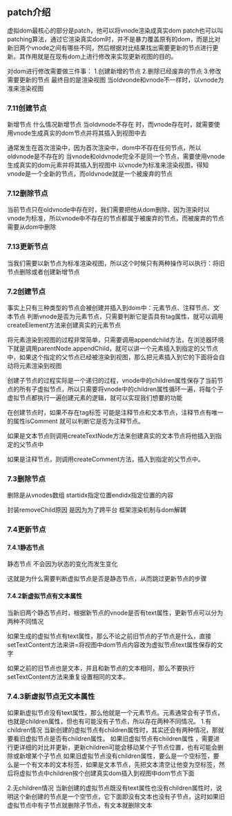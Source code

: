 ## patch介绍
虚拟dom最核心的部分是patch，他可以将vnode渲染成真实dom
patch也可以叫patching算法，通过它渲染真实dom时，并不是暴力覆盖原有的dom，而是比对新旧两个vnode之间有哪些不同，然后根据对比结果找出需要更新的节点进行更新。其作用就是在现有dom上进行修改来实现更新视图的目的。

对dom进行修改需要做三件事：
1.创建新增的节点
2.删除已经废弃的节点
3.修改需要更新的节点
最终目的是渲染视图
当oldvonde和vnode不一样时，以vnode为准来渲染视图

### 7.11创建节点
新增节点 什么情况新增节点  当oldvnode不存在 时，而vnode存在时，就需要使用vnode生成真实的dom节点并将其插入到视图中去

通常发生在首次渲染中，因为首次渲染中，dom中不存在任何节点，所以oldvnode是不存在的
当vnode和oldvnode完全不是同一个节点，需要使用vnode生成真实的dom元素并将其插入到视图中
以vnode为标准来渲染视图，得知vnode是一个全新的节点，而oldvnode就是一个被废弃的节点

### 7.12删除节点

当前节点只在oldvnode中存在时，我们需要把他从dom删除，因为渲染时以vnode为标准，所以vnode中不存在的节点都属于被废弃的节点，而被废弃的节点需要从dom中删除

### 7.13更新节点

当我们需要以新节点为标准渲染视图，所以这个时候只有两种操作可以执行：将旧节点删除或者创建新增节点

### 7.2创建节点

事实上只有三种类型的节点会被创建并插入到dom中：元素节点、注释节点、文本节点
判断vnode是否为元素节点，只需要判断它是否具有tag属性，就可以调用createElement方法来创建真实的元素节点

将元素渲染到视图的过程非常简单，只需要调用appendchild方法，在浏览器环境下就是调用parentNode.appendChild，就可以讲一个元素插入到指定的父节点中，如果这个指定的父节点已经被渲染到视图，那么把元素插入到它的下面将会自动将元素渲染到视图

创建子节点的过程实际是一个递归的过程，vnode中的children属性保存了当前节点的所有子虚拟节点，所以只需要将vnode中的children属性循环一遍，将每个子虚拟节点都执行一遍创建元素的逻辑，就可以实现我们想要的功能

在创建节点时，如果不存在tag标签  可能是注释节点和文本节点，注释节点有唯一的属性isComment 就可以判断它是否为注释节点。

如果是文本节点则调用createTextNode方法来创建真实的文本节点将他插入到指定的父节点中

如果是注释节点，则调用createComment方法，插入到指定的父节点中。

### 7.3删除节点

删除是从vnodes数组 startidx指定位置endidx指定位置的内容

封装removeChild原因  是因为为了跨平台  框架渲染机制与dom解耦

### 7.4更新节点

#### 7.4.1静态节点
静态节点 不会因为状态的变化而发生变化

这就是为什么需要判断虚拟节点是否是静态节点，从而跳过更新节点的步骤

#### 7.4.2新虚拟节点有文本属性

当新旧两个静态节点时，根据新节点的vnode是否有text属性，更新节点可以分为两种不同情况

如果生成的虚拟节点有text属性，那么不论之前旧节点的子节点是什么，直接setTextContent方法来讲=将视图中dom节点内容改为虚拟节点text属性保存的文字

如果之前的旧节点也是文本，并且和新节点的文本相同，那么不要执行setTextContent方法来重复设置相同的文本。

### 7.4.3新虚拟节点无文本属性

如果新虚拟节点没有text属性，那么他就是一个元素节点。元素通常会有子节点，也就是children属性，但也有可能没有子节点，所以存在两种不同情况。
1.有children情况
当新创建的虚拟节点有children属性时，其实还会有两种情况，那就要看旧虚拟节点是否有children属性。
如果旧虚拟节点有children属性 ，需要进行更详细的对比并更新，更新children可能会移动某个子节点位置，也有可能会删除或新增某个子节点
如果旧虚拟节点没有children属性，要么是一个空标签，要么是一个有文本的文本标签，如果是文本节点，先把文本清空让他变为空标签，然后将虚拟节点中children挨个创建真实dom插入到视图中dom节点下面  

2.无children情况
当新创建的虚拟节点既没有text属性也没有children属性时，说明这个新创建的节点是一个空节点，它下面即没有文本也没有子节点，这时如果旧虚拟节点中有子节点就删除子节点，有文本就删除文本


